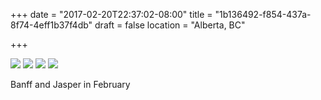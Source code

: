 +++
date = "2017-02-20T22:37:02-08:00"
title = "1b136492-f854-437a-8f74-4eff1b37f4db"
draft = false
location = "Alberta, BC"

+++

![](https://d17enza3bfujl8.cloudfront.net/DSCF6160.jpg)
![](https://d17enza3bfujl8.cloudfront.net/DSCF6168.jpg)
![](https://d17enza3bfujl8.cloudfront.net/DSCF6271.jpg)
![](https://d17enza3bfujl8.cloudfront.net/DSCF6206.jpg)

Banff and Jasper in February
